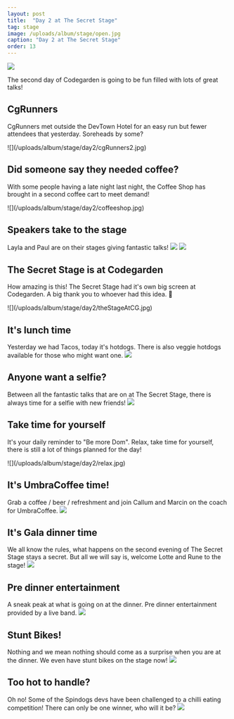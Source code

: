 ```yaml
---
layout: post
title:  "Day 2 at The Secret Stage"
tag: stage
image: /uploads/album/stage/open.jpg
caption: "Day 2 at The Secret Stage"
order: 13
---
```


![]({{page.image}})

The second day of Codegarden is going to be fun filled with lots of great talks!

## CgRunners

CgRunners met outside the DevTown Hotel for an easy run but fewer attendees that yesterday. Soreheads by some?  

<span class="row">
<span class="col">![](/uploads/album/stage/day2/cgRunners2.jpg)</span>
</span>

## Did someone say they needed coffee?

With some people having a late night last night, the Coffee Shop has brought in a second coffee cart to meet demand!

<span class="row">
<span class="col">![](/uploads/album/stage/day2/coffeeshop.jpg)</span>
</span>


## Speakers take to the stage

Layla and Paul are on their stages giving fantastic talks! 
<span class="row">
<span class="col">![](/uploads/album/stage/day2/laylaOnStage.jpg)</span>
<span class="col">![](/uploads/album/stage/day2/paulSealOnStage.jpg)</span>
</span>

## The Secret Stage is at Codegarden

How amazing is this! The Secret Stage had it's own big screen at Codegarden. A big thank you to whoever had this idea. 💖

<span class="row">
<span class="col">![](/uploads/album/stage/day2/theStageAtCG.jpg)</span>
</span>


## It's lunch time
Yesterday we had Tacos, today it's hotdogs. There is also veggie hotdogs available for those who might want one. 
<span class="row">
<span class="col">![](/uploads/album/stage/day2/hotdogs.jpg)</span>
</span>


## Anyone want a selfie?
Between all the fantastic talks that are on at The Secret Stage, there is always time for a selfie with new friends!
<span class="row">
<span class="col">![](/uploads/album/stage/day2/selfieTime.jpg)</span>
</span>

## Take time for yourself

It's your daily reminder to "Be more Dom". Relax, take time for yourself, there is still a lot of things planned for the day!

<span class="row">
<span class="col">![](/uploads/album/stage/day2/relax.jpg)</span>
</span>


## It's UmbraCoffee time!

Grab a coffee / beer / refreshment and join Callum and Marcin on the coach for UmbraCoffee.
<span class="row">
<span class="col">![](/uploads/album/stage/day2/umbraCoffee.jpg)</span>
</span>

## It's Gala dinner time

We all know the rules, what happens on the second evening of The Secret Stage stays a secret. But all we will say is, welcome Lotte and Rune to the stage!
<span class="row">
<span class="col">![](/uploads/album/stage/day2/lotteRune.jpg)</span>
</span>


## Pre dinner entertainment

A sneak peak at what is going on at the dinner. Pre dinner entertainment provided by a live band.
<span class="row">
<span class="col">![](/uploads/album/stage/day2/theBand.jpg)</span>
</span>


## Stunt Bikes!

Nothing and we mean nothing should come as a surprise when you are at the dinner. We even have stunt bikes on the stage now! 
<span class="row">
<span class="col">![](/uploads/album/stage/day2/stuntBikes.jpg)</span>
</span>


## Too hot to handle?

Oh no! Some of the Spindogs devs have been challenged to a chilli eating competition! There can only be one winner, who will it be?
<span class="row">
<span class="col">![](/uploads/album/stage/day2/chilliChallenge.jpg)</span>
</span>